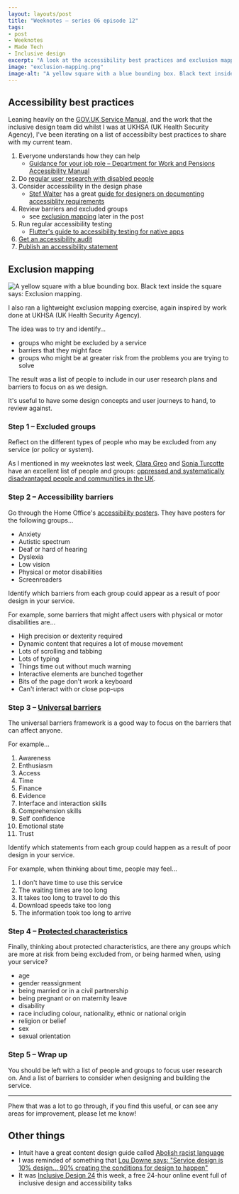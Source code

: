 ```yaml
---
layout: layouts/post
title: "Weeknotes – series 06 episode 12"
tags:
- post
- Weeknotes
- Made Tech
- Inclusive design
excerpt: "A look at the accessibility best practices and exclusion mapping guides I've been working on."
image: "exclusion-mapping.png"
image-alt: "A yellow square with a blue bounding box. Black text inside the square says: Exclusion mapping."
---
```


## Accessibility best practices

Leaning heavily on the [GOV.UK Service Manual](https://www.gov.uk/service-manual), and the work that the inclusive design team did whilst I was at UKHSA (UK Health Security Agency), I've been iterating on a list of accessibilty best practices to share with my current team.

1. Everyone understands how they can help
    - [Guidance for your job role – Department for Work and Pensions Accessibility Manual](https://accessibility-manual.dwp.gov.uk/guidance-for-your-job-role)
2. Do [regular user research with disabled people](https://www.gov.uk/service-manual/user-research/running-research-sessions-with-people-with-disabilities)
3. Consider accessibility in the design phase
    - [Stef Walter](https://twitter.com/WalterStephanie) has a great [guide for designers on documenting accessiblity requirements](https://stephaniewalter.design/blog/a-designers-guide-to-documenting-accessibility-user-interactions/)
4. Review barriers and excluded groups
    - see [exclusion mapping](#exclusion-mapping) later in the post
5. Run regular accessibility testing
    - [Flutter's guide to accessibility testing for native apps](https://docs.flutter.dev/development/accessibility-and-localization/accessibility)
6. [Get an accessibility audit](https://www.gov.uk/service-manual/helping-people-to-use-your-service/getting-an-accessibility-audit)
7. [Publish an accessibility statement](https://www.gov.uk/guidance/make-your-website-or-app-accessible-and-publish-an-accessibility-statement#publish-your-accessibility-statement )

<h2 id="exclusion-mapping">Exclusion mapping</h2>

![A yellow square with a blue bounding box. Black text inside the square says: Exclusion mapping.](/images/exclusion-mapping.png)

I also ran a lightweight exclusion mapping exercise, again inspired by work done at UKHSA (UK Health Security Agency).

The idea was to try and identify…

- groups who might be excluded by a service
- barriers that they might face
- groups who might be at greater risk from the problems you are trying to solve

The result was a list of people to include in our user research plans and barriers to focus on as we design.

It's useful to have some design concepts and user journeys to hand, to review against.

### Step 1 – Excluded groups

Reflect on the different types of people who may be excluded from any service (or policy or system).

As I mentioned in my weeknotes last week, [Clara Greo](https://twitter.com/claragt) and [Sonia Turcotte](https://twitter.com/sonia_turcotte) have an excellent list of people and groups: [oppressed and systematically disadvantaged people and communities in the UK](https://twitter.com/claragt/status/1503644184737112066?s=46&t=EM4Ii8beHE6caF53d6QcCg).

### Step 2 – Accessibility barriers

Go through the Home Office's [accessibility posters](https://ukhomeoffice.github.io/accessibility-posters/). They have posters for the following groups…

- Anxiety
- Autistic spectrum
- Deaf or hard of hearing
- Dyslexia
- Low vision
- Physical or motor disabilities
- Screenreaders

Identify which barriers from each group could appear as a result of poor design in your service.

For example, some barriers that might affect users with physical or motor disabilities are…

- High precision or dexterity required
- Dynamic content that requires a lot of mouse movement
- Lots of scrolling and tabbing
- Lots of typing
- Things time out without much warning
- Interactive elements are bunched together
- Bits of the page don't work a keyboard
- Can't interact with or close pop-ups

### Step 3 – [Universal barriers](https://gds.blog.gov.uk/2019/03/26/understanding-all-the-barriers-service-users-might-face/)

The universal barriers framework is a good way to focus on the barriers that can affect anyone.

For example…

1. Awareness
2. Enthusiasm
3. Access
4. Time
5. Finance
6. Evidence
7. Interface and interaction skills
8. Comprehension skills
9. Self confidence
10. Emotional state
11. Trust

Identify which statements from each group could happen as a result of poor design in your service.

For example, when thinking about time, people may feel…

1. I don't have time to use this service
2. The waiting times are too long
3. It takes too long to travel to do this
4. Download speeds take too long
5. The information took too long to arrive

### Step 4 – [Protected characteristics](https://www.citizensadvice.org.uk/law-and-courts/discrimination/about-discrimination/equality-act-2010-discrimination-and-your-rights/)

Finally, thinking about protected characteristics, are there any groups which are more at risk from being excluded from, or being harmed when, using your service?

- age
- gender reassignment
- being married or in a civil partnership
- being pregnant or on maternity leave
- disability
- race including colour, nationality, ethnic or national origin
- religion or belief
- sex
- sexual orientation

### Step 5 – Wrap up

You should be left with a list of people and groups to focus user research on. And a list of barriers to consider when designing and building the service.

***

Phew that was a lot to go through, if you find this useful, or can see any areas for improvement, please let me know!

## Other things

- Intuit have a great content design guide called [Abolish racist language](https://contentdesign.intuit.com/accessibility-and-inclusion/abolish-racist-language/)
- I was reminded of something that [Lou Downe says: "Service design is 10% design… 90% creating the conditions for design to happen"](https://twitter.com/LouDowne/status/1544223825193213952)
- It was [Inclusive Design 24](https://inclusivedesign24.org/2022/schedule/) this week, a free 24-hour online event full of inclusive design and accessibility talks  